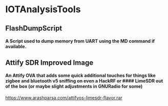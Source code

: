 # IOTAnalysisTools

## FlashDumpScript
#### A Script used to dump memory from UART using the MD command if available.

## Attify SDR Improved Image
#### An Attify OVA that adds some quick additional touches for things like zigbee and bluetooth v5 sniffing on even a HackRF or #### LimeSDR out of the box (or maybe slight adjustments in GNURadio for some)

https://www.arashparsa.com/attifyos-limesdr-flavor.rar 